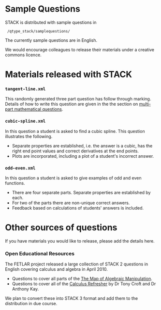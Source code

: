 # Sample Questions

STACK is distributed with sample questions in

     /qtype_stack/samplequestions/

The currently sample questions are in English.

We would encourage colleagues to release their materials under a creative commons licence.

# Materials released with STACK #

### `tangent-line.xml` ###

This randomly generated three part question has follow through marking.  Details of how to write this question are given in the the section on [multi-part mathematical questions](Multi-part_mathematical_questions.md).

### `cubic-spline.xml` ###

In this question a student is asked to find a cubic spline.  This question illustrates the following.

* Separate properties are established, i.e. the answer is a cubic, has the right end point values and correct derivatives at the end points.
* Plots are incorporated, including a plot of a student's incorrect answer.

### `odd-even.xml` ###

In this question a student is asked to give examples of odd and even functions.

* There are four separate parts.  Separate properties are established by each.
* For two of the parts there are non-unique correct answers.
* Feedback based on calculations of students' answers is included.



# Other sources of questions #

If you have materials you would like to release, please add the details here.

### Open Educational Resources ###

The FETLAR project released a large collection of STACK 2 questions in English covering calculus and algebra
in April 2010.  

* Questions to cover all parts of the [The Map of Algebraic Manipulation](http://www.mth.kcl.ac.uk/staff/ad_barnard/Pocket.pdf).  
* Questions to cover all of the [Calculus Refresher](http://www.mathcentre.ac.uk/resources/exercisebooks/mathcentre/final0502-calc-ref-ukmlsc.pdf) by Dr Tony Croft and Dr Anthony Kay.

We plan to convert these into STACK 3 format and add them to the distribution in due course.

